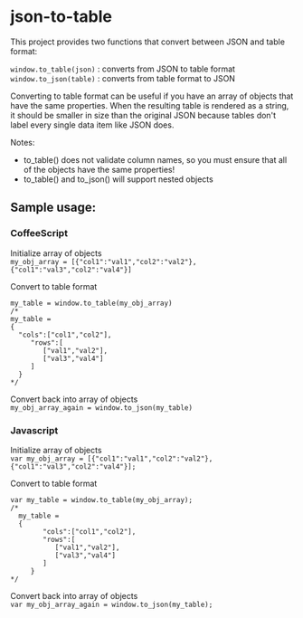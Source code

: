 # json-to-table

This project provides two functions that convert between JSON and table format:

`window.to_table(json)` : converts from JSON to table format  
`window.to_json(table)` : converts from table format to JSON

Converting to table format can be useful if you have an array of objects that have the same properties. When the resulting table is rendered as a string, it should be smaller in size than the original JSON because tables don't label every single data item like JSON does. 

Notes:

*  to_table() does not validate column names, so you must ensure that all of the objects have the same properties!
*  to_table() and to_json() will support nested objects


## Sample usage:

### CoffeeScript

Initialize array of objects  
`my_obj_array = [{"col1":"val1","col2":"val2"},{"col1":"val3","col2":"val4"}]`

Convert to table format

    my_table = window.to_table(my_obj_array)
    /* 
    my_table = 
    {
      "cols":["col1","col2"],
         "rows":[
            ["val1","val2"],
            ["val3","val4"]
         ]
      }
    */

Convert back into array of objects  
`my_obj_array_again = window.to_json(my_table)`


### Javascript

Initialize array of objects  
`var my_obj_array = [{"col1":"val1","col2":"val2"},{"col1":"val3","col2":"val4"}];`

Convert to table format

    var my_table = window.to_table(my_obj_array);
    /* 
      my_table = 
      {
            "cols":["col1","col2"],
            "rows":[
               ["val1","val2"],
               ["val3","val4"]
            ]
         }
    */


Convert back into array of objects  
`var my_obj_array_again = window.to_json(my_table);`

